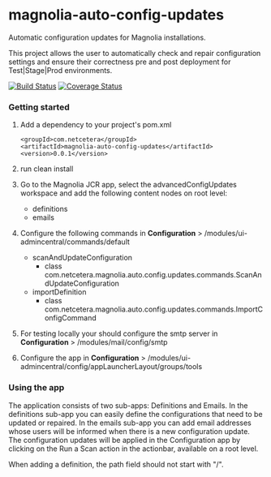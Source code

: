 # magnolia-auto-config-updates
Automatic configuration updates for Magnolia installations.

This project allows the user to automatically check and repair configuration settings and ensure their correctness pre 
and post deployment for Test|Stage|Prod environments.

[![Build Status](https://img.shields.io/travis/netceteragroup/magnolia-auto-config-updates/master.svg?style=flat-square)](https://travis-ci.org/netceteragroup/magnolia-auto-config-updates)
[![Coverage Status](https://coveralls.io/repos/github/netceteragroup/magnolia-auto-config-updates/badge.svg)](https://coveralls.io/github/netceteragroup/magnolia-auto-config-updates)

### Getting started

1. Add a dependency to your project's pom.xml

    `<groupId>com.netcetera</groupId>`<br>
    `<artifactId>magnolia-auto-config-updates</artifactId>`<br>
    `<version>0.0.1</version>`
    
2. run clean install
    
3. Go to the Magnolia JCR app, select the advancedConfigUpdates workspace and add the following content nodes on root 
level:

    * definitions
    * emails
  
4. Configure the following commands in **Configuration** > /modules/ui-admincentral/commands/default
   * scanAndUpdateConfiguration
     * class com.netcetera.magnolia.auto.config.updates.commands.ScanAndUpdateConfiguration
   * importDefinition
     * class com.netcetera.magnolia.auto.config.updates.commands.ImportConfigCommand
     
5. For testing locally your should configure the smtp server in **Configuration** > /modules/mail/config/smtp

6. Configure the app in **Configuration** > /modules/ui-admincentral/config/appLauncherLayout/groups/tools

### Using the app

The application consists of two sub-apps: Definitions and Emails. In the definitions sub-app you can easily define 
the configurations that need to be updated or repaired. In the emails sub-app you can add email addresses whose users will 
be informed when there is a new configuration update. The configuration updates will be applied in the Configuration app by 
clicking on the Run a Scan action in the actionbar, available on a root level.

When adding a definition, the path field should not start with "/".
